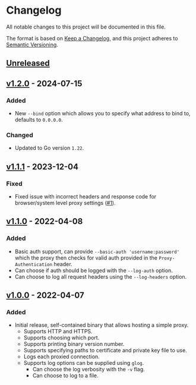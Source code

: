 # Changelog
All notable changes to this project will be documented in this file.

The format is based on [Keep a Changelog](https://keepachangelog.com/en/1.0.0/), and this project adheres to [Semantic
Versioning](https://semver.org/spec/v2.0.0.html).

## [Unreleased]

## [v1.2.0] - 2024-07-15
### Added
- New `--bind` option which allows you to specify what address to bind to, defaults to `0.0.0.0`.
### Changed
- Updated to Go version `1.22`.

## [v1.1.1] - 2023-12-04
### Fixed
- Fixed issue with incorrect headers and response code for browser/system level proxy settings
([#1](https://github.com/jthomperoo/simple-proxy/issues/1)).

## [v1.1.0] - 2022-04-08
### Added
- Basic auth support, can provide `--basic-auth 'username:password'` which the proxy then checks for valid auth
provided in the `Proxy-Authentication` header.
- Can choose if auth should be logged with the `--log-auth` option.
- Can choose to log all request headers using the `--log-headers` option.

## [v1.0.0] - 2022-04-07
### Added
- Initial release, self-contained binary that allows hosting a simple proxy.
    - Supports HTTP and HTTPS.
    - Supports choosing which port.
    - Supports printing binary version number.
    - Supports specifying paths to certificate and private key file to use.
    - Logs each proxied connection.
    - Supports log options can be supplied using `glog`.
        - Can choose the log verbosity with the `-v` flag.
        - Can choose to log to a file.

[Unreleased]: https://github.com/jthomperoo/simple-proxy/compare/v1.2.0...HEAD
[v1.2.0]:https://github.com/jthomperoo/simple-proxy/compare/v1.1.1...v1.2.0
[v1.1.1]:https://github.com/jthomperoo/simple-proxy/compare/v1.1.0...v1.1.1
[v1.1.0]:https://github.com/jthomperoo/simple-proxy/compare/v1.0.0...v1.1.0
[v1.0.0]: https://github.com/jthomperoo/simple-proxy/releases/tag/v1.0.0
